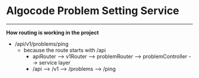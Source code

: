 # Algocode Problem Setting Service

---

**How routing is working in the project**

- /api/v1/problems/ping
  - because the route starts with /api
    - apiRouter  -->  v1Router  -->  problemRouter  -->  problemController  --> service layer
    - /api           -->   /v1           -->  /problems          -->  /ping
